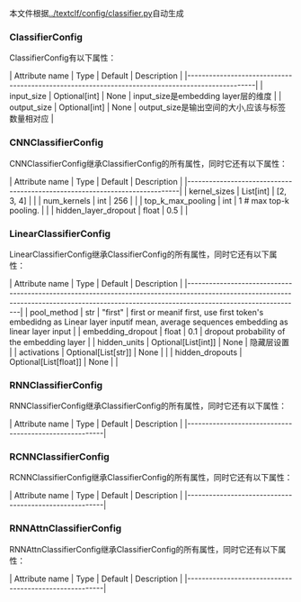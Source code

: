 本文件根据[../textclf/config/classifier.py](../textclf/config/classifier.py)自动生成

### ClassifierConfig



ClassifierConfig有以下属性：

 | Attribute name   | Type          | Default   | Description                                      |
|-------------------------------------------------------------------------------------------------|
| input_size       | Optional[int] | None      | input_size是embedding layer层的维度              |
| output_size      | Optional[int] | None      | output_size是输出空间的大小,应该与标签数量相对应 |



### CNNClassifierConfig



CNNClassifierConfig继承ClassifierConfig的所有属性，同时它还有以下属性：

 | Attribute name       | Type      | Default                 | Description   |
|----------------------------------------------------------------------------|
| kernel_sizes         | List[int] | [2, 3, 4]               |               |
| num_kernels          | int       | 256                     |               |
| top_k_max_pooling    | int       | 1  # max top-k pooling. |               |
| hidden_layer_dropout | float     | 0.5                     |               |



### LinearClassifierConfig



LinearClassifierConfig继承ClassifierConfig的所有属性，同时它还有以下属性：

 | Attribute name    | Type                  | Default   | Description                                                                                                                        |
|--------------------------------------------------------------------------------------------------------------------------------------------------------------------------------------------|
| pool_method       | str                   | "first"   | first or meanif first, use first token's embedidng as Linear layer inputif mean, average sequences embedding as linear layer input |
| embedding_dropout | float                 | 0.1       | dropout probability of the embedding layer                                                                                         |
| hidden_units      | Optional[List[int]]   | None      | 隐藏层设置                                                                                                                         |
| activations       | Optional[List[str]]   | None      |                                                                                                                                    |
| hidden_dropouts   | Optional[List[float]] | None      |                                                                                                                                    |



### RNNClassifierConfig



RNNClassifierConfig继承ClassifierConfig的所有属性，同时它还有以下属性：

 | Attribute name   | Type   | Default   | Description   |
|-------------------------------------------------------|



### RCNNClassifierConfig



RCNNClassifierConfig继承ClassifierConfig的所有属性，同时它还有以下属性：

 | Attribute name   | Type   | Default   | Description   |
|-------------------------------------------------------|



### RNNAttnClassifierConfig



RNNAttnClassifierConfig继承ClassifierConfig的所有属性，同时它还有以下属性：

 | Attribute name   | Type   | Default   | Description   |
|-------------------------------------------------------|

